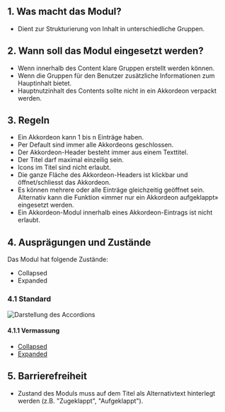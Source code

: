 ## 1. Was macht das Modul?
*   Dient zur Strukturierung von Inhalt in unterschiedliche Gruppen.

## 2. Wann soll das Modul eingesetzt werden?
*   Wenn innerhalb des Content klare Gruppen erstellt werden können.
*   Wenn die Gruppen für den Benutzer zusätzliche Informationen zum Hauptinhalt bietet.
*   Hauptnutzinhalt des Contents sollte nicht in ein Akkordeon verpackt werden.

## 3. Regeln
*   Ein Akkordeon kann 1 bis n Einträge haben.
*   Per Default sind immer alle Akkordeons geschlossen.
*   Der Akkordeon-Header besteht immer aus einem Texttitel.
*   Der Titel darf maximal einzeilig sein.
*   Icons im Titel sind nicht erlaubt.
*   Die ganze Fläche des Akkordeon-Headers ist klickbar und öffnet/schliesst das Akkordeon.
*   Es können mehrere oder alle Einträge gleichzeitig geöffnet sein. Alternativ kann die Funktion «immer nur ein Akkordeon aufgeklappt» eingesetzt werden.
*   Ein Akkordeon-Modul innerhalb eines Akkordeon-Eintrags ist nicht erlaubt.

## 4. Ausprägungen und Zustände
Das Modul hat folgende Zustände:
*   Collapsed
*   Expanded

### 4.1 Standard
![Darstellung des Accordions](https://raw.githubusercontent.com/sbb-design-systems/sbb-design-system/master/mobile/modules/accordion/images/MM02.png 'class: image')

#### 4.1.1 Vermassung
*   [Collapsed](https://sbb.invisionapp.com/d/main#/console/14051805/322943543/inspect)
*   [Expanded](https://sbb.invisionapp.com/d/main#/console/14051805/322943544/inspect)

## 5. Barrierefreiheit
* Zustand des Moduls muss auf dem Titel als Alternativtext hinterlegt werden (z.B. "Zugeklappt", "Aufgeklappt").

